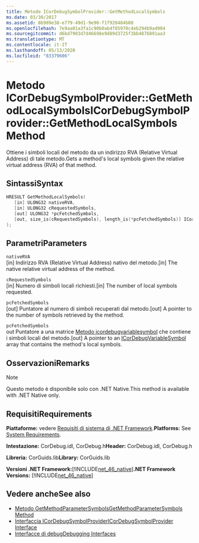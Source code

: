 ```yaml
---
title: Metodo ICorDebugSymbolProvider::GetMethodLocalSymbols
ms.date: 03/30/2017
ms.assetid: 8b989e38-e779-49d1-9e90-f1f920484b08
ms.openlocfilehash: 7e9aa01a3fa1c90b0ab4f85970c4eb294b9a4904
ms.sourcegitcommit: d6bd7903d7d46698e9d89d3725f3bb4876891aa3
ms.translationtype: MT
ms.contentlocale: it-IT
ms.lasthandoff: 05/13/2020
ms.locfileid: "83379606"
---
```

# <a name="icordebugsymbolprovidergetmethodlocalsymbols-method"></a><span data-ttu-id="95e78-102">Metodo ICorDebugSymbolProvider::GetMethodLocalSymbols</span><span class="sxs-lookup"><span data-stu-id="95e78-102">ICorDebugSymbolProvider::GetMethodLocalSymbols Method</span></span>
<span data-ttu-id="95e78-103">Ottiene i simboli locali del metodo da un indirizzo RVA (Relative Virtual Address) di tale metodo.</span><span class="sxs-lookup"><span data-stu-id="95e78-103">Gets a method's local symbols given the relative virtual address (RVA) of that method.</span></span>  
  
## <a name="syntax"></a><span data-ttu-id="95e78-104">Sintassi</span><span class="sxs-lookup"><span data-stu-id="95e78-104">Syntax</span></span>  
  
```cpp  
HRESULT GetMethodLocalSymbols(  
   [in] ULONG32 nativeRVA,  
   [in] ULONG32 cRequestedSymbols,  
   [out] ULONG32 *pcFetchedSymbols,  
   [out, size_is(cRequestedSymbols), length_is(*pcFetchedSymbols)] ICorDebugVariableSymbol *pSymbols[]  
);  
```  
  
## <a name="parameters"></a><span data-ttu-id="95e78-105">Parametri</span><span class="sxs-lookup"><span data-stu-id="95e78-105">Parameters</span></span>  
 `nativeRVA`  
 <span data-ttu-id="95e78-106">[in] Indirizzo RVA (Relative Virtual Address) nativo del metodo.</span><span class="sxs-lookup"><span data-stu-id="95e78-106">[in] The native relative virtual address of the method.</span></span>  
  
 `cRequestedSymbols`  
 <span data-ttu-id="95e78-107">[in] Numero di simboli locali richiesti.</span><span class="sxs-lookup"><span data-stu-id="95e78-107">[in] The number of local symbols requested.</span></span>  
  
 `pcFetchedSymbols`  
 <span data-ttu-id="95e78-108">[out] Puntatore al numero di simboli recuperati dal metodo.</span><span class="sxs-lookup"><span data-stu-id="95e78-108">[out] A pointer to the number of symbols retrieved by the method.</span></span>  
  
 `pcFetchedSymbols`  
 <span data-ttu-id="95e78-109">out Puntatore a una matrice [Metodo icordebugvariablesymbol](icordebugvariablesymbol-interface.md) che contiene i simboli locali del metodo.</span><span class="sxs-lookup"><span data-stu-id="95e78-109">[out] A pointer to an [ICorDebugVariableSymbol](icordebugvariablesymbol-interface.md) array that contains the method's local symbols.</span></span>  
  
## <a name="remarks"></a><span data-ttu-id="95e78-110">Osservazioni</span><span class="sxs-lookup"><span data-stu-id="95e78-110">Remarks</span></span>  
  
> [!NOTE]
> <span data-ttu-id="95e78-111">Questo metodo è disponibile solo con .NET Native.</span><span class="sxs-lookup"><span data-stu-id="95e78-111">This method is available with .NET Native only.</span></span>  
  
## <a name="requirements"></a><span data-ttu-id="95e78-112">Requisiti</span><span class="sxs-lookup"><span data-stu-id="95e78-112">Requirements</span></span>  
 <span data-ttu-id="95e78-113">**Piattaforme:** vedere [Requisiti di sistema di .NET Framework](../../get-started/system-requirements.md).</span><span class="sxs-lookup"><span data-stu-id="95e78-113">**Platforms:** See [System Requirements](../../get-started/system-requirements.md).</span></span>  
  
 <span data-ttu-id="95e78-114">**Intestazione:** CorDebug.idl, CorDebug.h</span><span class="sxs-lookup"><span data-stu-id="95e78-114">**Header:** CorDebug.idl, CorDebug.h</span></span>  
  
 <span data-ttu-id="95e78-115">**Libreria:** CorGuids.lib</span><span class="sxs-lookup"><span data-stu-id="95e78-115">**Library:** CorGuids.lib</span></span>  
  
 <span data-ttu-id="95e78-116">**Versioni .NET Framework:**[!INCLUDE[net_46_native](../../../../includes/net-46-native-md.md)]</span><span class="sxs-lookup"><span data-stu-id="95e78-116">**.NET Framework Versions:** [!INCLUDE[net_46_native](../../../../includes/net-46-native-md.md)]</span></span>  
  
## <a name="see-also"></a><span data-ttu-id="95e78-117">Vedere anche</span><span class="sxs-lookup"><span data-stu-id="95e78-117">See also</span></span>

- [<span data-ttu-id="95e78-118">Metodo GetMethodParameterSymbols</span><span class="sxs-lookup"><span data-stu-id="95e78-118">GetMethodParameterSymbols Method</span></span>](icordebugsymbolprovider-getmethodparametersymbols-method.md)
- [<span data-ttu-id="95e78-119">Interfaccia ICorDebugSymbolProvider</span><span class="sxs-lookup"><span data-stu-id="95e78-119">ICorDebugSymbolProvider Interface</span></span>](icordebugsymbolprovider-interface.md)
- [<span data-ttu-id="95e78-120">Interfacce di debug</span><span class="sxs-lookup"><span data-stu-id="95e78-120">Debugging Interfaces</span></span>](debugging-interfaces.md)
